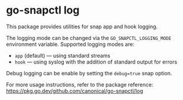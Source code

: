 # go-snapctl log

This package provides utilities for snap app and hook logging.

The logging mode can be changed via the `GO_SNAPCTL_LOGGING_MODE` environment variable.
Supported logging modes are:
- `app` (default) — using standard streams
- `hook` — using syslog with the addition of standard output for errors

Debug logging can be enable by setting the `debug=true` snap option.

For more usage instructions, refer to the package reference: https://pkg.go.dev/github.com/canonical/go-snapctl/log 
